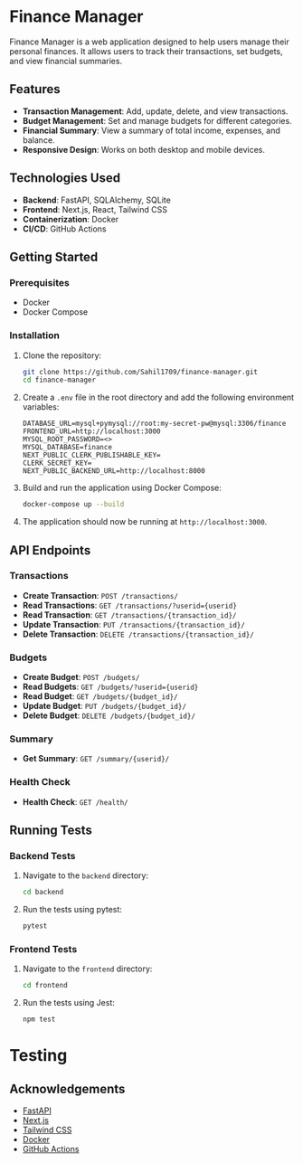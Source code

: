 # Finance Manager

Finance Manager is a web application designed to help users manage their personal finances. It allows users to track their transactions, set budgets, and view financial summaries.

## Features

- **Transaction Management**: Add, update, delete, and view transactions.
- **Budget Management**: Set and manage budgets for different categories.
- **Financial Summary**: View a summary of total income, expenses, and balance.
- **Responsive Design**: Works on both desktop and mobile devices.

## Technologies Used

- **Backend**: FastAPI, SQLAlchemy, SQLite
- **Frontend**: Next.js, React, Tailwind CSS
- **Containerization**: Docker
- **CI/CD**: GitHub Actions

## Getting Started

### Prerequisites

- Docker
- Docker Compose

### Installation

1. Clone the repository:

    ```sh
    git clone https://github.com/Sahil1709/finance-manager.git
    cd finance-manager
    ```

2. Create a `.env` file in the root directory and add the following environment variables:

    ```env
    DATABASE_URL=mysql+pymysql://root:my-secret-pw@mysql:3306/finance
    FRONTEND_URL=http://localhost:3000
    MYSQL_ROOT_PASSWORD=<>
    MYSQL_DATABASE=finance
    NEXT_PUBLIC_CLERK_PUBLISHABLE_KEY=
    CLERK_SECRET_KEY=
    NEXT_PUBLIC_BACKEND_URL=http://localhost:8000
    ```

3. Build and run the application using Docker Compose:

    ```sh
    docker-compose up --build
    ```

4. The application should now be running at `http://localhost:3000`.

## API Endpoints

### Transactions

- **Create Transaction**: `POST /transactions/`
- **Read Transactions**: `GET /transactions/?userid={userid}`
- **Read Transaction**: `GET /transactions/{transaction_id}/`
- **Update Transaction**: `PUT /transactions/{transaction_id}/`
- **Delete Transaction**: `DELETE /transactions/{transaction_id}/`

### Budgets

- **Create Budget**: `POST /budgets/`
- **Read Budgets**: `GET /budgets/?userid={userid}`
- **Read Budget**: `GET /budgets/{budget_id}/`
- **Update Budget**: `PUT /budgets/{budget_id}/`
- **Delete Budget**: `DELETE /budgets/{budget_id}/`

### Summary

- **Get Summary**: `GET /summary/{userid}/`

### Health Check

- **Health Check**: `GET /health/`

## Running Tests

### Backend Tests

1. Navigate to the `backend` directory:

    ```sh
    cd backend
    ```

2. Run the tests using pytest:

    ```sh
    pytest
    ```

### Frontend Tests

1. Navigate to the `frontend` directory:

    ```sh
    cd frontend
    ```

2. Run the tests using Jest:

    ```sh
    npm test
    ```

# Testing

## Acknowledgements

- [FastAPI](https://fastapi.tiangolo.com/)
- [Next.js](https://nextjs.org/)
- [Tailwind CSS](https://tailwindcss.com/)
- [Docker](https://www.docker.com/)
- [GitHub Actions](https://github.com/features/actions)